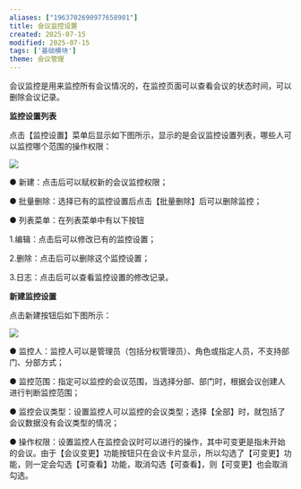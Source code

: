 ```yaml
---
aliases: ["1963702690977658901"]
title: 会议监控设置
created: 2025-07-15
modified: 2025-07-15
tags: ['基础模块']
theme: 会议管理
---
```


会议监控是用来监控所有会议情况的，在监控页面可以查看会议的状态时间，可以删除会议记录。

**监控设置列表**

点击【监控设置】菜单后显示如下图所示，显示的是会议监控设置列表，哪些人可以监控哪个范围的操作权限：

![](82470c8079da380228a7bbe37901c161.jpg)

● 新建：点击后可以赋权新的会议监控权限；

● 批量删除：选择已有的监控设置后点击【批量删除】后可以删除监控；

● 列表菜单：在列表菜单中有以下按钮

1.编辑：点击后可以修改已有的监控设置；

2.删除：点击后可以删除这个监控设置；

3.日志：点击后可以查看监控设置的修改记录。

**新建监控设置**

点击新建按钮后如下图所示：

![](8a1e3648a0e1532bf654e4461b30046b.jpg)

● 监控人：监控人可以是管理员（包括分权管理员）、角色或指定人员，不支持部门、分部方式；

● 监控范围：指定可以监控的会议范围，当选择分部、部门时，根据会议创建人进行判断监控范围；

● 监控会议类型：设置监控人可以监控的会议类型；选择【全部】时，就包括了会议数据没有会议类型的情况；

● 操作权限：设置监控人在监控会议时可以进行的操作，其中可变更是指未开始的会议。由于【会议变更】功能按钮只在会议卡片显示，所以勾选了【可变更】功能，则一定会勾选【可查看】功能，取消勾选【可查看】，则【可变更】也会取消勾选。